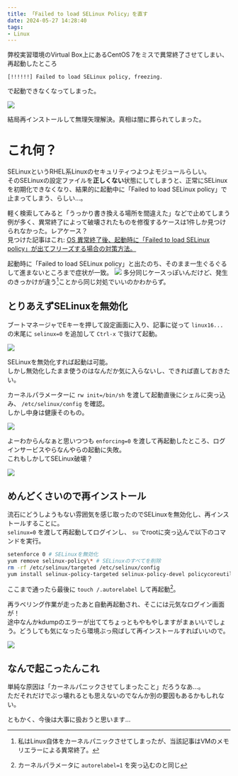 ```yaml
---
title: 「Failed to load SELinux Policy」を直す
date: 2024-05-27 14:28:40
tags:
- Linux
---
```


弊校実習環境のVirtual Box上にあるCentOS 7をミスで異常終了させてしまい、再起動したところ  
```
[!!!!!!] Failed to load SELinux policy, freezing.
```
で起動できなくなってしまった。

![](VirtualBoxVM_fLmnAuS6Ik.png)

結局再インストールして無理矢理解決。真相は闇に葬られてしまった。

<!-- toc -->

# これ何？

SELinuxというRHEL系Linuxのセキュリティつよつよモジュールらしい。  
そのSELinuxの設定ファイルを**正しくない**状態にしてしまうと、正常にSELinuxを初期化できなくなり、結果的に起動中に「Failed to load SELinux policy」で止まってしまう、らしい...。

軽く検索してみると「うっかり書き換える場所を間違えた」などで止めてしまう例が多く、異常終了によって破壊されたものを修復するケースは1件しか見つけられなかった。レアケース？  
見つけた記事はこれ: [OS 異常終了後、起動時に「Failed to load SELinux policy」が出てフリーズする場合の対策方法。](https://zapping.beccou.com/2021/10/12/measures-to-be-taken-when-failed-to-load-selinux-policy-appears-and-freezes-at-startup-after-an-abnormal-os-termination/)

起動時に「Failed to load SELinux policy」と出たのち、そのまま一生ぐるぐるして進まないところまで症状が一致。 
![](VirtualBoxVM_ijGfQim4zu.png) 
多分同じケースっぽいんだけど、発生のきっかけが違う[^1]ことから同じ対処でいいのかわからず。

## とりあえずSELinuxを無効化

ブートマネージャでEキーを押して設定画面に入り、記事に従って `linux16...` の末尾に `selinux=0` を追加して `Ctrl-x` で抜けて起動。

![](VirtualBoxVM_jaJTp4FOpk.png)

SELinuxを無効化すれば起動は可能。  
しかし無効化したまま使うのはなんだか気に入らないし、できれば直しておきたい。

カーネルパラメーターに `rw init=/bin/sh` を渡して起動直後にシェルに突っ込み、 `/etc/selinux/config` を確認。  
しかし中身は健康そのもの。

![](VirtualBoxVM_kAcA6l8IrG.png)

よーわからんなぁと思いつつも `enforcing=0` を渡して再起動したところ、ログインサービスやらなんやらの起動に失敗。  
これもしかしてSELinux破壊？

![](VirtualBoxVM_BcMXSxmGTr.png)

## めんどくさいので再インストール

流石にどうしようもない雰囲気を感じ取ったのでSELinuxを無効化し、再インストールすることに。  
`selinux=0` を渡して再起動してログインし、 `su` でrootに突っ込んで以下のコマンドを実行。

```bash
setenforce 0 # SELinuxを無効化
yum remove selinux-policy\* # SELinuxのすべてを削除
rm -rf /etc/selinux/targeted /etc/selinux/config
yum install selinux-policy-targeted selinux-policy-devel policycoreutils
```

ここまで通ったら最後に `touch /.autorelabel` して再起動[^2]。

再ラベリング作業が走ったあと自動再起動され、そこには元気なログイン画面が！  
途中なんかkdumpのエラーが出ててちょっともやもやしますがまぁいいでしょう。どうしても気になったら環境ぶっ飛ばして再インストールすればいいので。

![](VirtualBoxVM_wcBvIFgXRH.png)

## なんで起こったんこれ

単純な原因は「カーネルパニックさせてしまったこと」だろうなあ...。  
ただそれだけでぶっ壊れるとも思えないのでなんか別の要因もあるかもしれない。

ともかく、今後は大事に扱おうと思います...

[^1]: 私はLinux自体をカーネルパニックさせてしまったが、当該記事はVMのメモリエラーによる異常終了。
[^2]: カーネルパラメータに `autorelabel=1` を突っ込むのと同じ